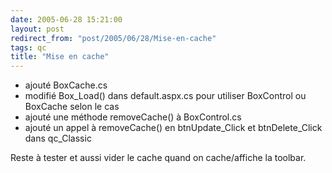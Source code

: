 ```yaml
---
date: 2005-06-28 15:21:00
layout: post
redirect_from: "post/2005/06/28/Mise-en-cache"
tags: qc
title: "Mise en cache"
---
```


* ajouté BoxCache.cs
* modifié Box_Load() dans default.aspx.cs pour utiliser BoxControl ou
BoxCache selon le cas
* ajouté une méthode removeCache() à BoxControl.cs
* ajouté un appel à removeCache() en btnUpdate_Click et btnDelete_Click dans
qc_Classic

Reste à tester et aussi vider le cache quand on cache/affiche la
toolbar.
